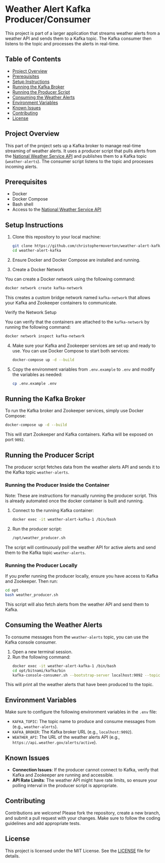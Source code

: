 


# Weather Alert Kafka Producer/Consumer

This project is part of a larger application that streams weather alerts from a weather API and sends them to a Kafka topic. The Kafka consumer then listens to the topic and processes the alerts in real-time.

## Table of Contents
- [Project Overview](#project-overview)
- [Prerequisites](#prerequisites)
- [Setup Instructions](#setup-instructions)
- [Running the Kafka Broker](#running-the-kafka-broker)
- [Running the Producer Script](#running-the-producer-script)
- [Consuming the Weather Alerts](#consuming-the-weather-alerts)
- [Environment Variables](#environment-variables)
- [Known Issues](#known-issues)
- [Contributing](#contributing)
- [License](#license)

## Project Overview

This part of the project sets up a Kafka broker to manage real-time streaming of weather alerts. It uses a producer script that pulls alerts from the [National Weather Service API](https://www.weather.gov/documentation/services-web-api) and publishes them to a Kafka topic (`weather-alerts`). The consumer script listens to the topic and processes incoming alerts.

## Prerequisites

- Docker
- Docker Compose
- Bash shell
- Access to the [National Weather Service API](https://api.weather.gov/alerts)

## Setup Instructions

1. Clone this repository to your local machine:
    ```bash
    git clone https://github.com/christophermoverton/weather-alert-kafka.git
    cd weather-alert-kafka
    ```

2. Ensure Docker and Docker Compose are installed and running.

3. Create a Docker Network

You can create a Docker network using the following command:

```bash
docker network create kafka-network
```

This creates a custom bridge network named `kafka-network` that allows your Kafka and Zookeeper containers to communicate.

Verify the Network Setup

You can verify that the containers are attached to the `kafka-network` by running the following command:

```bash
docker network inspect kafka-network
```

4. Make sure your Kafka and Zookeeper services are set up and ready to use. You can use Docker Compose to start both services:
    ```bash
    docker-compose up -d --build
    ```

5. Copy the environment variables from `.env.example` to `.env` and modify the variables as needed:
    ```bash
    cp .env.example .env
    ```



## Running the Kafka Broker

To run the Kafka broker and Zookeeper services, simply use Docker Compose:

```bash
docker-compose up -d --build
```

This will start Zookeeper and Kafka containers. Kafka will be exposed on port `9092`.

## Running the Producer Script

The producer script fetches data from the weather alerts API and sends it to the Kafka topic `weather-alerts`.

### Running the Producer Inside the Container
Note: These are instructions for manually running the producer script.  This is already automated once the docker container is built and running.

1. Connect to the running Kafka container:
    ```bash
    docker exec -it weather-alert-kafka-1 /bin/bash
    ```

2. Run the producer script:
    ```bash
    /opt/weather_producer.sh
    ```

The script will continuously poll the weather API for active alerts and send them to the Kafka topic `weather-alerts`.

### Running the Producer Locally

If you prefer running the producer locally, ensure you have access to Kafka and Zookeeper. Then run:

```bash
cd opt
bash weather_producer.sh
```

This script will also fetch alerts from the weather API and send them to Kafka.

## Consuming the Weather Alerts

To consume messages from the `weather-alerts` topic, you can use the Kafka console consumer.

1. Open a new terminal session.
2. Run the following command:
    ```bash
    docker exec -it weather-alert-kafka-1 /bin/bash
    cd opt/bitnami/kafka/bin
    kafka-console-consumer.sh --bootstrap-server localhost:9092 --topic weather-alerts --from-beginning
    ```

This will print all the weather alerts that have been produced to the topic.

## Environment Variables

Make sure to configure the following environment variables in the `.env` file:

- `KAFKA_TOPIC`: The topic name to produce and consume messages from (e.g., `weather-alerts`).
- `KAFKA_BROKER`: The Kafka broker URL (e.g., `localhost:9092`).
- `WEATHER_API`: The URL of the weather alerts API (e.g., `https://api.weather.gov/alerts/active`).

## Known Issues

- **Connection Issues**: If the producer cannot connect to Kafka, verify that Kafka and Zookeeper are running and accessible.
- **API Rate Limits**: The weather API might have rate limits, so ensure your polling interval in the producer script is appropriate.

## Contributing

Contributions are welcome! Please fork the repository, create a new branch, and submit a pull request with your changes. Make sure to follow the coding guidelines and add appropriate tests.

## License

This project is licensed under the MIT License. See the [LICENSE](LICENSE) file for details.
```


